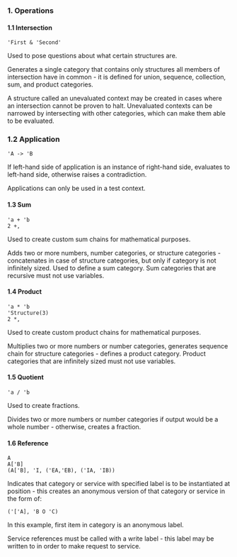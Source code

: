### 1. Operations
#### 1.1 Intersection
    'First & 'Second'

Used to pose questions about what certain structures are.

Generates a single category that contains only structures all members of
intersection have in common - it is defined for union, sequence, collection, sum, and product categories.

A structure called an unevaluated context may be created in cases where an intersection cannot be proven to halt. Unevaluated contexts can be narrowed by intersecting with other categories, which can make them able to be evaluated.

### 1.2 Application
    'A -> 'B

If left-hand side of application is an instance of right-hand side, evaluates to left-hand side, otherwise raises a contradiction.

Applications can only be used in a test context.

#### 1.3 Sum
    'a + 'b
    2 +,

Used to create custom sum chains for mathematical purposes.

Adds two or more numbers, number categories, or structure categories - concatenates in case of structure categories, but only if category is not infinitely sized. Used to define a sum category. Sum categories that are recursive must not use variables.

#### 1.4 Product
    'a * 'b
    'Structure(3)
    2 *,

Used to create custom product chains for mathematical purposes.

Multiplies two or more numbers or number categories, generates sequence chain for structure categories - defines a product category. Product categories that are infinitely sized must not use variables.

#### 1.5 Quotient
    'a / 'b

Used to create fractions.

Divides two or more numbers or number categories if output would be a whole
number - otherwise, creates a fraction.

#### 1.6 Reference
    A
    A['B]
    (A['B], 'I, ('EA,'EB), ('IA, 'IB))

Indicates that category or service with specified label is to be instantiated at position - this creates an anonymous version of that category or service in the form of:

    ('['A], 'B O 'C)

In this example, first item in category is an anonymous label.

Service references must be called with a write label - this label may be written to in order to make request to service.